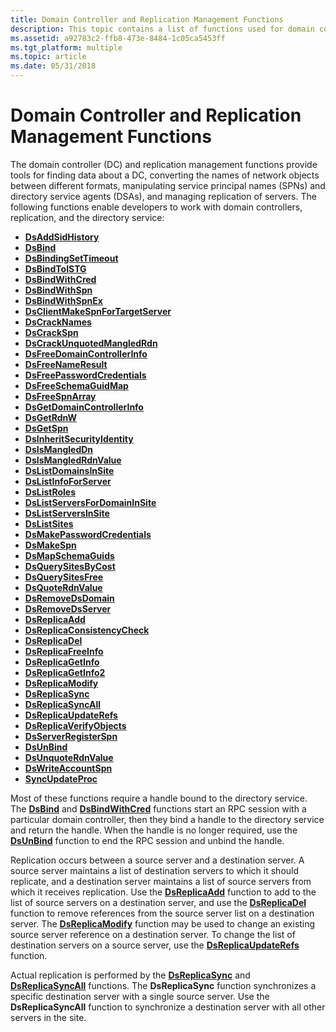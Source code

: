 ```yaml
---
title: Domain Controller and Replication Management Functions
description: This topic contains a list of functions used for domain controller and replication management.
ms.assetid: a92783c2-ffb8-473e-8484-1c05ca5453ff
ms.tgt_platform: multiple
ms.topic: article
ms.date: 05/31/2018
---
```


# Domain Controller and Replication Management Functions

The domain controller (DC) and replication management functions provide tools for finding data about a DC, converting the names of network objects between different formats, manipulating service principal names (SPNs) and directory service agents (DSAs), and managing replication of servers. The following functions enable developers to work with domain controllers, replication, and the directory service:

-   [**DsAddSidHistory**](/windows/desktop/api/Ntdsapi/nf-ntdsapi-dsaddsidhistorya)
-   [**DsBind**](/windows/desktop/api/Ntdsapi/nf-ntdsapi-dsbinda)
-   [**DsBindingSetTimeout**](/windows/desktop/api/Ntdsapi/nf-ntdsapi-dsbindingsettimeout)
-   [**DsBindToISTG**](/windows/desktop/api/Ntdsapi/nf-ntdsapi-dsbindtoistga)
-   [**DsBindWithCred**](/windows/desktop/api/Ntdsapi/nf-ntdsapi-dsbindwithcreda)
-   [**DsBindWithSpn**](/windows/desktop/api/Ntdsapi/nf-ntdsapi-dsbindwithspna)
-   [**DsBindWithSpnEx**](/windows/desktop/api/Ntdsapi/nf-ntdsapi-dsbindwithspnexa)
-   [**DsClientMakeSpnForTargetServer**](/windows/desktop/api/Ntdsapi/nf-ntdsapi-dsclientmakespnfortargetservera)
-   [**DsCrackNames**](/windows/desktop/api/Ntdsapi/nf-ntdsapi-dscracknamesa)
-   [**DsCrackSpn**](/windows/desktop/api/Dsparse/nf-dsparse-dscrackspna)
-   [**DsCrackUnquotedMangledRdn**](/windows/desktop/api/Dsparse/nf-dsparse-dscrackunquotedmangledrdna)
-   [**DsFreeDomainControllerInfo**](/windows/desktop/api/Ntdsapi/nf-ntdsapi-dsfreedomaincontrollerinfoa)
-   [**DsFreeNameResult**](/windows/desktop/api/Ntdsapi/nf-ntdsapi-dsfreenameresulta)
-   [**DsFreePasswordCredentials**](/windows/desktop/api/Ntdsapi/nf-ntdsapi-dsfreepasswordcredentials)
-   [**DsFreeSchemaGuidMap**](/windows/desktop/api/Ntdsapi/nf-ntdsapi-dsfreeschemaguidmapa)
-   [**DsFreeSpnArray**](/windows/desktop/api/Ntdsapi/nf-ntdsapi-dsfreespnarraya)
-   [**DsGetDomainControllerInfo**](/windows/desktop/api/Ntdsapi/nf-ntdsapi-dsgetdomaincontrollerinfoa)
-   [**DsGetRdnW**](/windows/desktop/api/Dsparse/nf-dsparse-dsgetrdnw)
-   [**DsGetSpn**](/windows/desktop/api/Ntdsapi/nf-ntdsapi-dsgetspna)
-   [**DsInheritSecurityIdentity**](/windows/desktop/api/Ntdsapi/nf-ntdsapi-dsinheritsecurityidentitya)
-   [**DsIsMangledDn**](/windows/desktop/api/Dsparse/nf-dsparse-dsismangleddna)
-   [**DsIsMangledRdnValue**](/windows/desktop/api/Dsparse/nf-dsparse-dsismangledrdnvaluea)
-   [**DsListDomainsInSite**](/windows/desktop/api/Ntdsapi/nf-ntdsapi-dslistdomainsinsitea)
-   [**DsListInfoForServer**](/windows/desktop/api/Ntdsapi/nf-ntdsapi-dslistinfoforservera)
-   [**DsListRoles**](/windows/desktop/api/Ntdsapi/nf-ntdsapi-dslistrolesa)
-   [**DsListServersForDomainInSite**](/windows/desktop/api/Ntdsapi/nf-ntdsapi-dslistserversfordomaininsitea)
-   [**DsListServersInSite**](/windows/desktop/api/Ntdsapi/nf-ntdsapi-dslistserversinsitea)
-   [**DsListSites**](/windows/desktop/api/Ntdsapi/nf-ntdsapi-dslistsitesa)
-   [**DsMakePasswordCredentials**](/windows/desktop/api/Ntdsapi/nf-ntdsapi-dsmakepasswordcredentialsa)
-   [**DsMakeSpn**](/windows/desktop/api/Dsparse/nf-dsparse-dsmakespna)
-   [**DsMapSchemaGuids**](/windows/desktop/api/Ntdsapi/nf-ntdsapi-dsmapschemaguidsa)
-   [**DsQuerySitesByCost**](/windows/desktop/api/Ntdsapi/nf-ntdsapi-dsquerysitesbycosta)
-   [**DsQuerySitesFree**](/windows/desktop/api/Ntdsapi/nf-ntdsapi-dsquerysitesfree)
-   [**DsQuoteRdnValue**](/windows/desktop/api/Dsparse/nf-dsparse-dsquoterdnvaluea)
-   [**DsRemoveDsDomain**](/windows/desktop/api/Ntdsapi/nf-ntdsapi-dsremovedsdomaina)
-   [**DsRemoveDsServer**](/windows/desktop/api/Ntdsapi/nf-ntdsapi-dsremovedsservera)
-   [**DsReplicaAdd**](/windows/desktop/api/Ntdsapi/nf-ntdsapi-dsreplicaadda)
-   [**DsReplicaConsistencyCheck**](/windows/desktop/api/Ntdsapi/nf-ntdsapi-dsreplicaconsistencycheck)
-   [**DsReplicaDel**](/windows/desktop/api/Ntdsapi/nf-ntdsapi-dsreplicadela)
-   [**DsReplicaFreeInfo**](/windows/desktop/api/Ntdsapi/nf-ntdsapi-dsreplicafreeinfo)
-   [**DsReplicaGetInfo**](/windows/desktop/api/Ntdsapi/nf-ntdsapi-dsreplicagetinfow)
-   [**DsReplicaGetInfo2**](/windows/desktop/api/Ntdsapi/nf-ntdsapi-dsreplicagetinfo2w)
-   [**DsReplicaModify**](/windows/desktop/api/Ntdsapi/nf-ntdsapi-dsreplicamodifya)
-   [**DsReplicaSync**](/windows/desktop/api/Ntdsapi/nf-ntdsapi-dsreplicasynca)
-   [**DsReplicaSyncAll**](/windows/desktop/api/Ntdsapi/nf-ntdsapi-dsreplicasyncalla)
-   [**DsReplicaUpdateRefs**](/windows/desktop/api/Ntdsapi/nf-ntdsapi-dsreplicaupdaterefsa)
-   [**DsReplicaVerifyObjects**](/windows/desktop/api/Ntdsapi/nf-ntdsapi-dsreplicaverifyobjectsa)
-   [**DsServerRegisterSpn**](/windows/desktop/api/Ntdsapi/nf-ntdsapi-dsserverregisterspna)
-   [**DsUnBind**](/windows/desktop/api/Ntdsapi/nf-ntdsapi-dsunbinda)
-   [**DsUnquoteRdnValue**](/windows/desktop/api/Dsparse/nf-dsparse-dsunquoterdnvaluea)
-   [**DsWriteAccountSpn**](/windows/desktop/api/Ntdsapi/nf-ntdsapi-dswriteaccountspna)
-   [**SyncUpdateProc**](/previous-versions/windows/desktop/legacy/ms677968(v=vs.85))

Most of these functions require a handle bound to the directory service. The [**DsBind**](/windows/desktop/api/Ntdsapi/nf-ntdsapi-dsbinda) and [**DsBindWithCred**](/windows/desktop/api/Ntdsapi/nf-ntdsapi-dsbindwithcreda) functions start an RPC session with a particular domain controller, then they bind a handle to the directory service and return the handle. When the handle is no longer required, use the [**DsUnBind**](/windows/desktop/api/Ntdsapi/nf-ntdsapi-dsunbinda) function to end the RPC session and unbind the handle.

Replication occurs between a source server and a destination server. A source server maintains a list of destination servers to which it should replicate, and a destination server maintains a list of source servers from which it receives replication. Use the [**DsReplicaAdd**](/windows/desktop/api/Ntdsapi/nf-ntdsapi-dsreplicaadda) function to add to the list of source servers on a destination server, and use the [**DsReplicaDel**](/windows/desktop/api/Ntdsapi/nf-ntdsapi-dsreplicadela) function to remove references from the source server list on a destination server. The [**DsReplicaModify**](/windows/desktop/api/Ntdsapi/nf-ntdsapi-dsreplicamodifya) function may be used to change an existing source server reference on a destination server. To change the list of destination servers on a source server, use the [**DsReplicaUpdateRefs**](/windows/desktop/api/Ntdsapi/nf-ntdsapi-dsreplicaupdaterefsa) function.

Actual replication is performed by the [**DsReplicaSync**](/windows/desktop/api/Ntdsapi/nf-ntdsapi-dsreplicasynca) and [**DsReplicaSyncAll**](/windows/desktop/api/Ntdsapi/nf-ntdsapi-dsreplicasyncalla) functions. The **DsReplicaSync** function synchronizes a specific destination server with a single source server. Use the **DsReplicaSyncAll** function to synchronize a destination server with all other servers in the site.

 

 